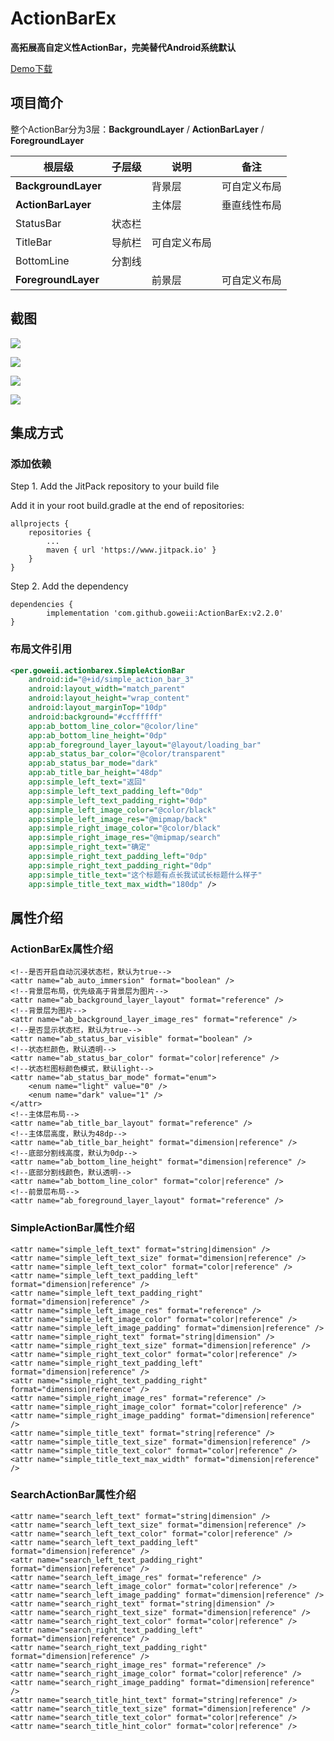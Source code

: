 # ActionBarEx

**高拓展高自定义性ActionBar，完美替代Android系统默认**

[Demo下载](https://github.com/goweii/ActionBarEx/raw/master/app/release/app-release.apk)

## 项目简介

整个ActionBar分为3层：**BackgroundLayer** / **ActionBarLayer** / **ForegroundLayer**

根层级 | 子层级 | 说明 | 备注
---- | ---- | ---- | ----
**BackgroundLayer** |  | 背景层 | 可自定义布局
**ActionBarLayer** |  | 主体层 | 垂直线性布局
 | StatusBar | 状态栏 | 
 | TitleBar | 导航栏 | 可自定义布局
 | BottomLine | 分割线 | 
**ForegroundLayer** |  | 前景层 | 可自定义布局



## 截图

![](https://github.com/goweii/ActionBarEx/blob/master/picture/action_bar_demo.gif?raw=true)

![](https://github.com/goweii/ActionBarEx/blob/master/picture/action_bar_1.png?raw=true)

![](https://github.com/goweii/ActionBarEx/blob/master/picture/action_bar_2.png?raw=true)

![](https://github.com/goweii/ActionBarEx/blob/master/picture/action_bar_3.png?raw=true)



## 集成方式

### 添加依赖

Step 1. Add the JitPack repository to your build file

Add it in your root build.gradle at the end of repositories:

	allprojects {
		repositories {
			...
			maven { url 'https://www.jitpack.io' }
		}
	}

Step 2. Add the dependency

	dependencies {
	        implementation 'com.github.goweii:ActionBarEx:v2.2.0'
	}

### 布局文件引用

```xml
<per.goweii.actionbarex.SimpleActionBar
    android:id="@+id/simple_action_bar_3"
    android:layout_width="match_parent"
    android:layout_height="wrap_content"
    android:layout_marginTop="10dp"
    android:background="#ccffffff"
    app:ab_bottom_line_color="@color/line"
    app:ab_bottom_line_height="0dp"
    app:ab_foreground_layer_layout="@layout/loading_bar"
    app:ab_status_bar_color="@color/transparent"
    app:ab_status_bar_mode="dark"
    app:ab_title_bar_height="48dp"
    app:simple_left_text="返回"
    app:simple_left_text_padding_left="0dp"
    app:simple_left_text_padding_right="0dp"
    app:simple_left_image_color="@color/black"
    app:simple_left_image_res="@mipmap/back"
    app:simple_right_image_color="@color/black"
    app:simple_right_image_res="@mipmap/search"
    app:simple_right_text="确定"
    app:simple_right_text_padding_left="0dp"
    app:simple_right_text_padding_right="0dp"
    app:simple_title_text="这个标题有点长我试试长标题什么样子"
    app:simple_title_text_max_width="180dp" />
```

## 属性介绍

### ActionBarEx属性介绍

    <!--是否开启自动沉浸状态栏，默认为true-->
    <attr name="ab_auto_immersion" format="boolean" />
    <!--背景层布局，优先级高于背景层为图片-->
    <attr name="ab_background_layer_layout" format="reference" />
    <!--背景层为图片-->
    <attr name="ab_background_layer_image_res" format="reference" />
    <!--是否显示状态栏，默认为true-->
    <attr name="ab_status_bar_visible" format="boolean" />
    <!--状态栏颜色，默认透明-->
    <attr name="ab_status_bar_color" format="color|reference" />
    <!--状态栏图标颜色模式，默认light-->
    <attr name="ab_status_bar_mode" format="enum">
        <enum name="light" value="0" />
        <enum name="dark" value="1" />
    </attr>
    <!--主体层布局-->
    <attr name="ab_title_bar_layout" format="reference" />
    <!--主体层高度，默认为48dp-->
    <attr name="ab_title_bar_height" format="dimension|reference" />
    <!--底部分割线高度，默认为0dp-->
    <attr name="ab_bottom_line_height" format="dimension|reference" />
    <!--底部分割线颜色，默认透明-->
    <attr name="ab_bottom_line_color" format="color|reference" />
    <!--前景层布局-->
    <attr name="ab_foreground_layer_layout" format="reference" />

### SimpleActionBar属性介绍

    <attr name="simple_left_text" format="string|dimension" />
    <attr name="simple_left_text_size" format="dimension|reference" />
    <attr name="simple_left_text_color" format="color|reference" />
    <attr name="simple_left_text_padding_left" format="dimension|reference" />
    <attr name="simple_left_text_padding_right" format="dimension|reference" />
    <attr name="simple_left_image_res" format="reference" />
    <attr name="simple_left_image_color" format="color|reference" />
    <attr name="simple_left_image_padding" format="dimension|reference" />
    <attr name="simple_right_text" format="string|dimension" />
    <attr name="simple_right_text_size" format="dimension|reference" />
    <attr name="simple_right_text_color" format="color|reference" />
    <attr name="simple_right_text_padding_left" format="dimension|reference" />
    <attr name="simple_right_text_padding_right" format="dimension|reference" />
    <attr name="simple_right_image_res" format="reference" />
    <attr name="simple_right_image_color" format="color|reference" />
    <attr name="simple_right_image_padding" format="dimension|reference" />
    <attr name="simple_title_text" format="string|reference" />
    <attr name="simple_title_text_size" format="dimension|reference" />
    <attr name="simple_title_text_color" format="color|reference" />
    <attr name="simple_title_text_max_width" format="dimension|reference" />

### SearchActionBar属性介绍

    <attr name="search_left_text" format="string|dimension" />
    <attr name="search_left_text_size" format="dimension|reference" />
    <attr name="search_left_text_color" format="color|reference" />
    <attr name="search_left_text_padding_left" format="dimension|reference" />
    <attr name="search_left_text_padding_right" format="dimension|reference" />
    <attr name="search_left_image_res" format="reference" />
    <attr name="search_left_image_color" format="color|reference" />
    <attr name="search_left_image_padding" format="dimension|reference" />
    <attr name="search_right_text" format="string|dimension" />
    <attr name="search_right_text_size" format="dimension|reference" />
    <attr name="search_right_text_color" format="color|reference" />
    <attr name="search_right_text_padding_left" format="dimension|reference" />
    <attr name="search_right_text_padding_right" format="dimension|reference" />
    <attr name="search_right_image_res" format="reference" />
    <attr name="search_right_image_color" format="color|reference" />
    <attr name="search_right_image_padding" format="dimension|reference" />
    <attr name="search_title_hint_text" format="string|reference" />
    <attr name="search_title_text_size" format="dimension|reference" />
    <attr name="search_title_text_color" format="color|reference" />
    <attr name="search_title_hint_color" format="color|reference" />
